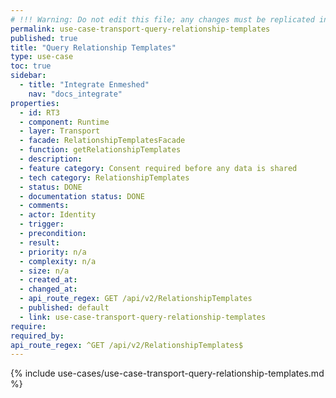 ```yaml
---
# !!! Warning: Do not edit this file; any changes must be replicated in Excel !!!
permalink: use-case-transport-query-relationship-templates
published: true
title: "Query Relationship Templates"
type: use-case
toc: true
sidebar:
  - title: "Integrate Enmeshed"
    nav: "docs_integrate"
properties:
  - id: RT3
  - component: Runtime
  - layer: Transport
  - facade: RelationshipTemplatesFacade
  - function: getRelationshipTemplates
  - description:
  - feature category: Consent required before any data is shared
  - tech category: RelationshipTemplates
  - status: DONE
  - documentation status: DONE
  - comments:
  - actor: Identity
  - trigger:
  - precondition:
  - result:
  - priority: n/a
  - complexity: n/a
  - size: n/a
  - created_at:
  - changed_at:
  - api_route_regex: GET /api/v2/RelationshipTemplates
  - published: default
  - link: use-case-transport-query-relationship-templates
require:
required_by:
api_route_regex: ^GET /api/v2/RelationshipTemplates$
---
```


{% include use-cases/use-case-transport-query-relationship-templates.md %}
